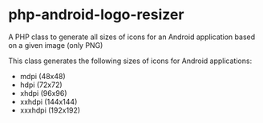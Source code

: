 # php-android-logo-resizer
A PHP class to generate all sizes of icons for an Android application based on a given image (only PNG)

This class generates the following sizes of icons for Android applications:
- mdpi (48x48)
- hdpi (72x72)
- xhdpi (96x96)
- xxhdpi (144x144)
- xxxhdpi (192x192)
